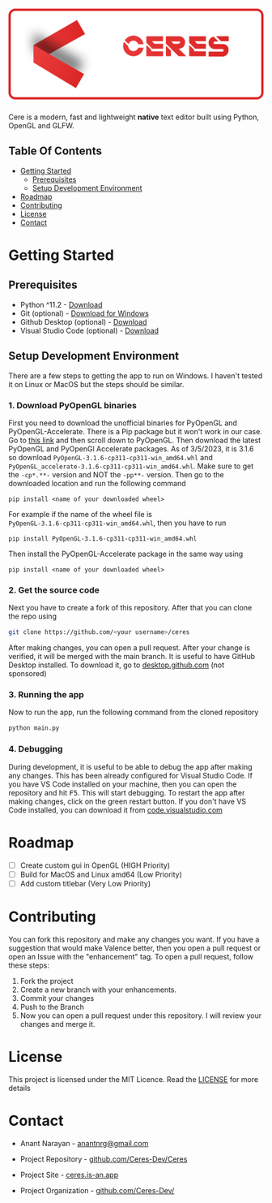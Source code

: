 # <img src="https://github.com/Ceres-Dev/.github/blob/main/Profile%20Banner.png" />

Cere is a modern, fast and lightweight **native** text editor built using Python, OpenGL and GLFW. 

## Table Of Contents

- [Getting Started](#getting-started)
  - [Prerequisites](#prerequisites)
  - [Setup Development Environment](#setup-development-environment)
- [Roadmap](#roadmap)
- [Contributing](#contributing)
- [License](#license)
- [Contact](#contact)

# Getting Started

## Prerequisites

- Python ^11.2 - [Download](https://python.org)
- Git (optional) - [Download for Windows](https://git-scm.com)
- Github Desktop (optional) - [Download](https://desktop.github.com)
- Visual Studio Code (optional) - [Download](https://code.visualstudio.com)

## Setup Development Environment
There are a few steps to getting the app to run on Windows. I haven't tested it on Linux or MacOS but the steps should be similar.

### 1. **Download PyOpenGL binaries**

  First you need to download the unofficial binaries for PyOpenGL and PyOpenGL-Accelerate. There is a Pip package but it won't work in our case. Go to [this link](https://www.lfd.uci.edu/~gohlke/pythonlibs/) and then scroll down to PyOpenGL. Then download the latest PyOpenGL and PyOpenGl Accelerate packages. As of 3/5/2023, it is 3.1.6 so download `PyOpenGL‑3.1.6‑cp311‑cp311‑win_amd64.whl` and `PyOpenGL_accelerate‑3.1.6‑cp311‑cp311‑win_amd64.whl`. Make sure to get the `-cp*.**-` version and NOT the `-pp**-` version. Then go to the downloaded location and run the following command

  ```
  pip install <name of your downloaded wheel>
  ```

  For example if the name of the wheel file is `PyOpenGL‑3.1.6‑cp311‑cp311‑win_amd64.whl`, then you have to run 
  ```
  pip install PyOpenGL‑3.1.6‑cp311‑cp311‑win_amd64.whl
  ```
  Then install the PyOpenGL-Accelerate package in the same way using 
  ```
  pip install <name of your downloaded wheel>
  ```
### 2. **Get the source code**
  Next you have to create a fork of this repository. After that you can clone the repo using
  ```bash
  git clone https://github.com/<your username>/ceres
  ```
  After making changes, you can open a pull request. After your change is verified, it will be merged with the main branch. It is useful to have GitHub Desktop installed. To download it, go to [desktop.github.com](https://desktop.github.com) (not sponsored)

### 3. **Running the app**
  Now to run the app, run the following command from the cloned repository
  ```bash
  python main.py
  ```

### 4. **Debugging**
  During development, it is useful to be able to debug the app after making any changes. This has been already configured for Visual Studio Code. If you have VS Code installed on your machine, then you can open the repository and hit <kbd>F5</kbd>. This will start debugging. To restart the app after making changes, click on the green restart button. If you don't have VS Code installed, you can download it from [code.visualstudio.com](https://code.visualstudio.com)

# Roadmap

- [ ] Create custom gui in OpenGL (HIGH Priority)
- [ ] Build for MacOS and Linux amd64 (Low Priority)
- [ ] Add custom titlebar (Very Low Priority)

# Contributing

You can fork this repository and make any changes you want. If you have a suggestion that would make Valence better, then you open a pull request or open an Issue with the "enhancement" tag. To open a pull request, follow these steps:

1. Fork the project
2. Create a new branch with your enhancements.
3. Commit your changes
4. Push to the Branch
5. Now you can open a pull request under this repository. I will review your changes and merge it.

# License

This project is licensed under the MIT Licence. Read the [LICENSE](https://github.com/Ceres-Dev/Ceres/LICENSE) for more details

# Contact

- Anant Narayan - [anantnrg@gmail.com](mailto:anantnrg@gmail.com)

- Project Repository - [github.com/Ceres-Dev/Ceres](https://github.com/Ceres-Dev/Ceres)

- Project Site - [ceres.is-an.app](https://ceres.is-an.app)

- Project Organization - [github.com/Ceres-Dev/](https://github.com/Ceres-Dev/)

